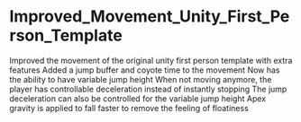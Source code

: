 # Improved_Movement_Unity_First_Person_Template
Improved the movement of the original unity first person template with extra features
Added a jump buffer and coyote time to the movement
Now has the ability to have variable jump height
When not moving anymore, the player has controllable deceleration instead of instantly stopping
The jump deceleration can also be controlled for the variable jump height
Apex gravity is applied to fall faster to remove the feeling of floatiness
